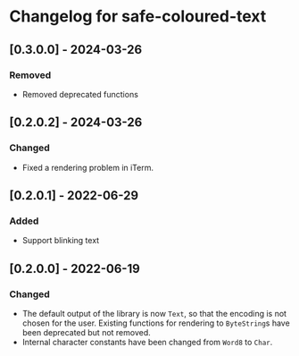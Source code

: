 # Changelog for safe-coloured-text

## [0.3.0.0] - 2024-03-26

### Removed

* Removed deprecated functions

## [0.2.0.2] - 2024-03-26

### Changed

* Fixed a rendering problem in iTerm.

## [0.2.0.1] - 2022-06-29

### Added

* Support blinking text

## [0.2.0.0] - 2022-06-19

### Changed

* The default output of the library is now `Text`, so that the encoding is not chosen for the user.
  Existing functions for rendering to `ByteString`s have been deprecated but not removed.
* Internal character constants have been changed from `Word8` to `Char`.
